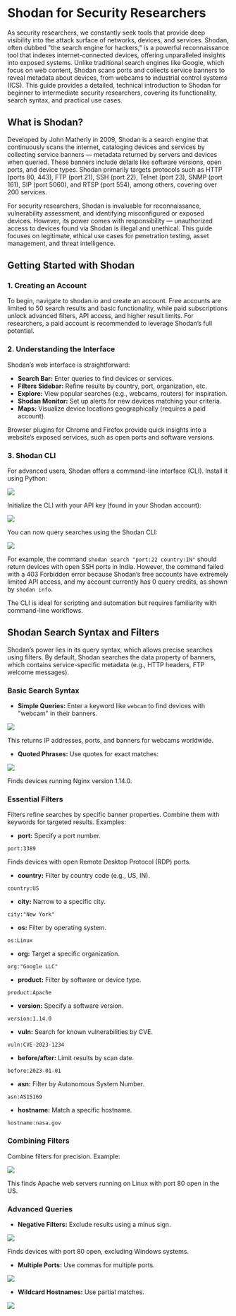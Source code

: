 # Shodan for Security Researchers

As security researchers, we constantly seek tools that provide deep visibility into the attack surface of networks, devices, and services. Shodan, often dubbed "the search engine for hackers," is a powerful reconnaissance tool that indexes internet-connected devices, offering unparalleled insights into exposed systems. Unlike traditional search engines like Google, which focus on web content, Shodan scans ports and collects service banners to reveal metadata about devices, from webcams to industrial control systems (ICS). This guide provides a detailed, technical introduction to Shodan for beginner to intermediate security researchers, covering its functionality, search syntax, and practical use cases.

## What is Shodan?

Developed by John Matherly in 2009, Shodan is a search engine that continuously scans the internet, cataloging devices and services by collecting service banners — metadata returned by servers and devices when queried. These banners include details like software versions, open ports, and device types. Shodan primarily targets protocols such as HTTP (ports 80, 443), FTP (port 21), SSH (port 22), Telnet (port 23), SNMP (port 161), SIP (port 5060), and RTSP (port 554), among others, covering over 200 services.

For security researchers, Shodan is invaluable for reconnaissance, vulnerability assessment, and identifying misconfigured or exposed devices. However, its power comes with responsibility — unauthorized access to devices found via Shodan is illegal and unethical. This guide focuses on legitimate, ethical use cases for penetration testing, asset management, and threat intelligence.

## Getting Started with Shodan

### 1. Creating an Account

To begin, navigate to shodan.io and create an account. Free accounts are limited to 50 search results and basic functionality, while paid subscriptions unlock advanced filters, API access, and higher result limits. For researchers, a paid account is recommended to leverage Shodan’s full potential.

### 2. Understanding the Interface

Shodan’s web interface is straightforward:

- **Search Bar:** Enter queries to find devices or services.
- **Filters Sidebar:** Refine results by country, port, organization, etc.
- **Explore:** View popular searches (e.g., webcams, routers) for inspiration.
- **Shodan Monitor:** Set up alerts for new devices matching your criteria.
- **Maps:** Visualize device locations geographically (requires a paid account).

Browser plugins for Chrome and Firefox provide quick insights into a website’s exposed services, such as open ports and software versions.

### 3. Shodan CLI

For advanced users, Shodan offers a command-line interface (CLI). Install it using Python:

![](assets/images/1.png)

Initialize the CLI with your API key (found in your Shodan account):

![](assets/images/2.png)

You can now query searches using the Shodan CLI:

![](assets/images/3.png)

For example, the command `shodan search "port:22 country:IN"` should return devices with open SSH ports in India. However, the command failed with a 403 Forbidden error because Shodan’s free accounts have extremely limited API access, and my account currently has 0 query credits, as shown by `shodan info`.

The CLI is ideal for scripting and automation but requires familiarity with command-line workflows.

## Shodan Search Syntax and Filters

Shodan’s power lies in its query syntax, which allows precise searches using filters. By default, Shodan searches the data property of banners, which contains service-specific metadata (e.g., HTTP headers, FTP welcome messages).

### Basic Search Syntax

- **Simple Queries:** Enter a keyword like `webcam` to find devices with "webcam" in their banners.

![](assets/images/4.png)

This returns IP addresses, ports, and banners for webcams worldwide.

- **Quoted Phrases:** Use quotes for exact matches:

![](assets/images/5.png)

Finds devices running Nginx version 1.14.0.

### Essential Filters

Filters refine searches by specific banner properties. Combine them with keywords for targeted results. Examples:

- **port:** Specify a port number.

```
port:3389
```

Finds devices with open Remote Desktop Protocol (RDP) ports.

- **country:** Filter by country code (e.g., US, IN).

```
country:US
```

- **city:** Narrow to a specific city.

```
city:"New York"
```

- **os:** Filter by operating system.

```
os:Linux
```

- **org:** Target a specific organization.

```
org:"Google LLC"
```

- **product:** Filter by software or device type.

```
product:Apache
```

- **version:** Specify a software version.

```
version:1.14.0
```

- **vuln:** Search for known vulnerabilities by CVE.

```
vuln:CVE-2023-1234
```

- **before/after:** Limit results by scan date.

```
before:2023-01-01
```

- **asn:** Filter by Autonomous System Number.

```
asn:AS15169
```

- **hostname:** Match a specific hostname.

```
hostname:nasa.gov
```

### Combining Filters

Combine filters for precision. Example:

![](assets/images/6.png)

This finds Apache web servers running on Linux with port 80 open in the US.

### Advanced Queries

- **Negative Filters:** Exclude results using a minus sign.

![](assets/images/7.png)

Finds devices with port 80 open, excluding Windows systems.

- **Multiple Ports:** Use commas for multiple ports.

![](assets/images/8.png)

- **Wildcard Hostnames:** Use partial matches.

![](assets/images/9.png)

